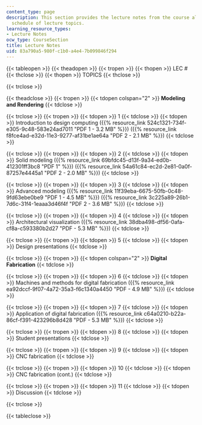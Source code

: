 ```yaml
---
content_type: page
description: This section provides the lecture notes from the course along with the
  schedule of lecture topics.
learning_resource_types:
- Lecture Notes
ocw_type: CourseSection
title: Lecture Notes
uid: 83a790a5-980f-c1b0-a4e4-7b099846f294
---
```


{{< tableopen >}}
{{< theadopen >}}
{{< tropen >}}
{{< thopen >}}
LEC #
{{< thclose >}}
{{< thopen >}}
TOPICS
{{< thclose >}}

{{< trclose >}}

{{< theadclose >}}
{{< tropen >}}
{{< tdopen colspan="2" >}}
**Modeling and Rendering**
{{< tdclose >}}

{{< trclose >}}
{{< tropen >}}
{{< tdopen >}}
1
{{< tdclose >}}
{{< tdopen >}}
Introduction to design computing ({{% resource_link 524c1321-734f-e305-9c48-583e24ad7011 "PDF 1 - 3.2 MB" %}}) ({{% resource_link f8fce4ad-e32d-11e3-9277-af31be1ae64a "PDF 2 - 2.1 MB" %}})
{{< tdclose >}}

{{< trclose >}}
{{< tropen >}}
{{< tdopen >}}
2
{{< tdclose >}}
{{< tdopen >}}
Solid modeling ({{% resource_link 69bfdc45-d13f-9a34-ed0b-412301ff3bc8 "PDF 1" %}}) ({{% resource_link 54a61c84-ec2d-2e81-0a0f-87257e4445a1 "PDF 2 - 2.0 MB" %}})
{{< tdclose >}}

{{< trclose >}}
{{< tropen >}}
{{< tdopen >}}
3
{{< tdclose >}}
{{< tdopen >}}
Advanced modeling ({{% resource_link 11f39eba-6675-50fb-0c48-9fd63ebe0be9 "PDF 1 - 4.5 MB" %}}) ({{% resource_link 3c225a89-26b1-7d6c-31f4-1eaaa3d46f4f "PDF 2 - 3.6 MB" %}})
{{< tdclose >}}

{{< trclose >}}
{{< tropen >}}
{{< tdopen >}}
4
{{< tdclose >}}
{{< tdopen >}}
Architectural visualization ({{% resource_link 38dba498-df56-0afa-cf8a-c593380b2d27 "PDF - 5.3 MB" %}})
{{< tdclose >}}

{{< trclose >}}
{{< tropen >}}
{{< tdopen >}}
5
{{< tdclose >}}
{{< tdopen >}}
Design presentations
{{< tdclose >}}

{{< trclose >}}
{{< tropen >}}
{{< tdopen colspan="2" >}}
**Digital Fabrication**
{{< tdclose >}}

{{< trclose >}}
{{< tropen >}}
{{< tdopen >}}
6
{{< tdclose >}}
{{< tdopen >}}
Machines and methods for digital fabrication ({{% resource_link ea92dccf-9f07-4a72-35a3-f6c1340a4450 "PDF - 4.9 MB" %}})
{{< tdclose >}}

{{< trclose >}}
{{< tropen >}}
{{< tdopen >}}
7
{{< tdclose >}}
{{< tdopen >}}
Application of digital fabrication ({{% resource_link c64a0210-b22a-86cf-f391-423296b8d428 "PDF - 5.3 MB" %}})
{{< tdclose >}}

{{< trclose >}}
{{< tropen >}}
{{< tdopen >}}
8
{{< tdclose >}}
{{< tdopen >}}
Student presentations
{{< tdclose >}}

{{< trclose >}}
{{< tropen >}}
{{< tdopen >}}
9
{{< tdclose >}}
{{< tdopen >}}
CNC fabrication
{{< tdclose >}}

{{< trclose >}}
{{< tropen >}}
{{< tdopen >}}
10
{{< tdclose >}}
{{< tdopen >}}
CNC fabrication (cont.)
{{< tdclose >}}

{{< trclose >}}
{{< tropen >}}
{{< tdopen >}}
11
{{< tdclose >}}
{{< tdopen >}}
Discussion
{{< tdclose >}}

{{< trclose >}}

{{< tableclose >}}